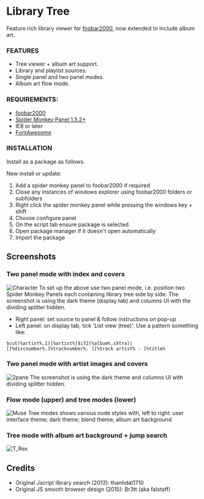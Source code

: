 # Library Tree

<!-- <img src= "https://img.shields.io/github/v/release/Wil-b/Library-Tree?include_prereleases">[![CodeFactor](https://www.codefactor.io/repository/github/wil-b/smp-scripts/badge?s=e31aef34da666a7f881d60c035843654ee451e7d)](https://www.codefactor.io/repository/github/wil-b/smp-scripts) -->

Feature rich library viewer for [foobar2000](https://www.foobar2000.org), now extended to include album art.
 
 ### FEATURES
- Tree viewer + album art support.
- Library and playlist sources.
- Single panel and two panel modes.
- Album art flow mode.

### REQUIREMENTS:
- [foobar2000](https://www.foobar2000.org)
- [Spider Monkey Panel 1.5.2+](https://www.foobar2000.org/components)
- IE8 or later
- [FontAwesome](https://github.com/FortAwesome/Font-Awesome/blob/fa-4/fonts/fontawesome-webfont.ttf?raw=true)

### INSTALLATION
Install as a package as follows.

New install or update:
1) Add a spider monkey panel to foobar2000 if required
2) Close any instances of windows explorer using foobar2000 folders or subfolders
3) Right click the spider monkey panel while pressing the windows key + shift
4) Choose configure panel
5) On the script tab ensure package is selected
6) Open package manager if it doesn't open automatically
7) Import the package

## Screenshots

### Two panel mode with index and covers
![Character](https://user-images.githubusercontent.com/35600752/156163852-5d8295f4-3ff2-4ef4-849f-0bd5ce24ba8e.png)
To set up the above use two panel mode, i.e. position two Spider Monkey Panels each containing library tree side by side. The screenshot is using the dark theme (display tab) and columns UI with the dividing splitter hidden.
- Right panel: set source to panel & follow instructions on pop-up
- Left panel: on display tab, tick 'List view (tree)'. Use a pattern something like: 
```
$cut(%artist%,1)|%artist%|$if2(%album%,εXtra)|[[%discnumber%.]%tracknumber%. ][%track artist% - ]%title%
```

### Two panel mode with artist images and covers
![2pane](https://user-images.githubusercontent.com/35600752/155884212-9bea1326-3430-46a4-a86e-3bc4b09e4dd4.png)
The screenshot is using the dark theme and columns UI with dividing splitter hidden.

### Flow mode (upper) and tree modes (lower)
![Muse](https://user-images.githubusercontent.com/35600752/155903327-9631a328-2f67-4f25-9cbd-316e5f5210b5.png)
Tree modes shows various node styles with, left to right: user interface theme; dark theme; blend theme; album art background

### Tree mode with album art background + jump search
![T_Rex](https://user-images.githubusercontent.com/35600752/118255885-b5a41e00-b4a4-11eb-8f19-7a24e5215463.png)

## Credits
- Original Jscript library search (2013): thanhdat1710
- Original JS smooth browser design (2015): Br3tt (aka falstaff)
